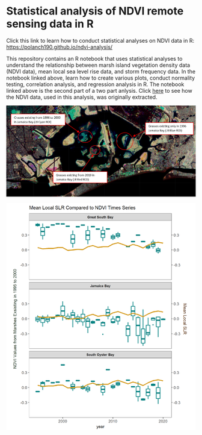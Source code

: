 # Statistical analysis of NDVI remote sensing data in R
Click this link to learn how to conduct statistical analyses on NDVI data in R: https://polanch190.github.io/ndvi-analysis/

This repository contains an R notebook that uses statistical analyses to understand the relationship between marsh island vegetation density data (NDVI data), mean local sea level rise data, and storm frequency data. In the notebook linked above, learn how to create various plots, conduct normality testing, correlation analysis, and regression analysis in R. The notebook linked above is the second part of a two part anlysis. Click [here](https://github.com/polanch190/GEE-Spatial-Temporal-Analysis-of-Changes-in-Marsh-Vegetation-Density-/blob/main/Color_composite_Image_NB.ipynb) to see how the NDVI data, used in this analysis, was originally extracted.

![Thesis_Githubreadme3](https://github.com/polanch190/ndvi-analysis/blob/main/ROIs_in_JBay.PNG)

![Thesis_Githubreadme4](https://github.com/polanch190/ndvi-analysis/blob/main/Boxplot.png)
